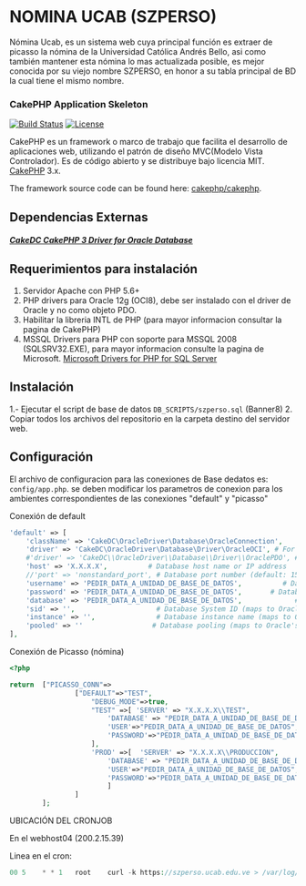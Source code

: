 # NOMINA UCAB (SZPERSO)
Nómina Ucab, es un sistema web cuya principal función es extraer de picasso la nómina de la Universidad Católica Andrés Bello, asi como también mantener esta nómina lo mas actualizada posible, es mejor conocida por su viejo nombre SZPERSO,  en honor a su tabla principal de BD la cual tiene el mismo nombre.
### CakePHP Application Skeleton

[![Build Status](https://img.shields.io/travis/cakephp/app/master.svg?style=flat-square)](https://travis-ci.org/cakephp/app)
[![License](https://img.shields.io/packagist/l/cakephp/app.svg?style=flat-square)](https://packagist.org/packages/cakephp/app)

CakePHP es un framework o marco de trabajo que facilita el desarrollo de aplicaciones web, utilizando el patrón de diseño MVC(Modelo Vista Controlador). Es de código abierto y se distribuye bajo licencia MIT. [CakePHP](http://cakephp.org) 3.x.

The framework source code can be found here: [cakephp/cakephp](https://github.com/cakephp/cakephp).

## Dependencias Externas
##### [CakeDC CakePHP 3 Driver for Oracle Database](http://https://github.com/CakeDC/cakephp-oracle-driver) 

## Requerimientos para instalación
1. Servidor Apache con PHP 5.6+
2. PHP drivers para Oracle 12g (OCI8), debe ser instalado con el driver de Oracle y no como objeto PDO.
3. Habilitar la libreria INTL de PHP (para mayor informacion consultar la pagina de CakePHP)
4. MSSQL Drivers para PHP con soporte para MSSQL 2008 (SQLSRV32.EXE), para mayor informacion consulte la pagina de Microsoft. [Microsoft Drivers for PHP for SQL Server](http://https://www.microsoft.com/en-us/download/details.aspx?id=20098)


## Instalación
1.- Ejecutar el script de base de datos `DB_SCRIPTS/szperso.sql` (Banner8)
2. Copiar todos los archivos del repositorio en la carpeta destino del servidor web.

## Configuración
El archivo de configuracion para las conexiones de Base dedatos es: `config/app.php`.
se deben modificar los parametros de conexion para los ambientes correspondientes de las conexiones "default" y "picasso"

Conexión de default    
    
``` PHP
'default' => [
    'className' => 'CakeDC\OracleDriver\Database\OracleConnection',
    'driver' => 'CakeDC\OracleDriver\Database\Driver\OracleOCI', # For OCI8
    #'driver' => 'CakeDC\\OracleDriver\\Database\\Driver\\OraclePDO', # For PDO_OCI
    'host' => 'X.X.X.X',          # Database host name or IP address
    //'port' => 'nonstandard_port', # Database port number (default: 1521)
    'username' => 'PEDIR_DATA_A_UNIDAD_DE_BASE_DE_DATOS',          # Database username
    'password' => 'PEDIR_DATA_A_UNIDAD_DE_BASE_DE_DATOS',       # Database password
    'database' => 'PEDIR_DATA_A_UNIDAD_DE_BASE_DE_DATOS',             # Database name (maps to Oracle's `SERVICE_NAME`)
    'sid' => '',                    # Database System ID (maps to Oracle's `SID`)
    'instance' => '',               # Database instance name (maps to Oracle's `INSTANCE_NAME`)
    'pooled' => ''                 # Database pooling (maps to Oracle's `SERVER=POOLED`)
],
```

Conexión de Picasso (nómina) 

``` PHP
<?php

return  ["PICASSO_CONN"=>
                ["DEFAULT"=>"TEST",
                    "DEBUG_MODE"=>true,
                    "TEST" =>[ 'SERVER' => "X.X.X.X\\TEST",
                        'DATABASE' => "PEDIR_DATA_A_UNIDAD_DE_BASE_DE_DATOS",
                        'USER'=>"PEDIR_DATA_A_UNIDAD_DE_BASE_DE_DATOS",
                        'PASSWORD'=>"PEDIR_DATA_A_UNIDAD_DE_BASE_DE_DATOS"
                    ],
                    'PROD' =>[  'SERVER' => "X.X.X.X\\PRODUCCION",
                        'DATABASE' => "PEDIR_DATA_A_UNIDAD_DE_BASE_DE_DATOS",
                        'USER'=>"PEDIR_DATA_A_UNIDAD_DE_BASE_DE_DATOS",
                        'PASSWORD'=>"PEDIR_DATA_A_UNIDAD_DE_BASE_DE_DATOS"
                        ]
                ]
        ];
```

UBICACIÓN DEL CRONJOB 

En el webhost04 (200.2.15.39)

Linea en el cron:

``` PHP
00 5    * * 1   root    curl -k https://szperso.ucab.edu.ve > /var/log/szperso/log.html
```